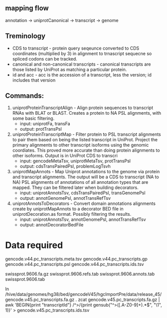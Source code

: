 ## mapping flow

annotation -> uniprotCanonical -> transcript -> genome

## Treminology
- CDS to transcript - protein query seqeunce converted to CDS coordinates (multiplied by 3) in alignment to trnascript sequecne so spliced codons can be tracked.
- canonical and non-canonical transcripts - canonical transcripts are those listed by UniProt as matching a particular protein.
- id and acc - acc is the accession of a transcript, less the version; id includes that version

## Commands:

1. uniprotProteinTranscriptAlign - Align protein sequences to transcript RNAs with BLAT or BLAST. Creates a protein to NA PSL alignments, with some basic filtering.
   * input: uniprotFa, transFa
   * output: protTransPsl
1. uniprotProteinTranscriptMap - Filter protein to PSL transcript alignments to pair them based on being the listed transcript in UniProt.  Project the primary alignments to other transcript isoforms using the genomic coordiates.  This proved more accurate than doing protein alignments to other isoforms.  Output is in UniProt CDS to transcri
   * input: gencodeMetaTsv, uniprotMetaTsv, protTransPsl
   * output: cdsTransPairedPsl, problemLogTsvh
1. uniprotMapAnnots - Map Uniprot annotations to the genome via protein and transcript alignments.  The output will be a CDS to transcript (NA to NA) PSL alignments of annotations of all annotation types that are mapped.  They can be filtered later when building decorators.
   * input: uniprotAnnotsTsv, cdsTransPairedPsl, transGenomePsl
   * output: annotGenomePsl, annotTransRefTsv
1. uniprotAnnotsToDecorators - Convert domain annotations alignments create by uniprotMapAnnots to a decorator BED file in uniprotDecoration.as format.  Possibly filtering the results.
   * input: uniprotAnnotsTsv, annotGenomePsl, annotTransRefTsv
   * output: annotDecoratorBedFile

# Data required 


gencode.v44.pc_transcripts.meta.tsv
gencode.v44.pc_transcripts.gp
gencode.v44.pc_transcripts.psl
gencode.v44.pc_transcripts.ids.tsv

swissprot.9606.fa.gz
swissprot.9606.refs.tab
swissprot.9606.annots.tab
swissprot.9606.tab

ln /hive/data/genomes/hg38/bed/gencodeV45/hgcImportPre/data/release_45/gencode.v45.pc_transcripts.fa.gz .
zcat gencode.v45.pc_transcripts.fa.gz | awk 'BEGIN{print "transcriptId"} /^>/{print gensub("^>([.A-Z0-9]+).*$", "\\1", 1)}' >  gencode.v45.pc_transcripts.ids.tsv

